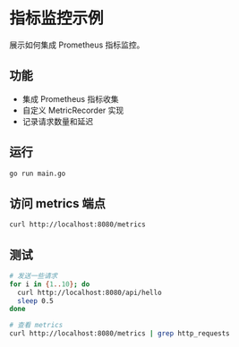 # 指标监控示例

展示如何集成 Prometheus 指标监控。

## 功能

- 集成 Prometheus 指标收集
- 自定义 MetricRecorder 实现
- 记录请求数量和延迟

## 运行

```bash
go run main.go
```

## 访问 metrics 端点

```bash
curl http://localhost:8080/metrics
```

## 测试

```bash
# 发送一些请求
for i in {1..10}; do
  curl http://localhost:8080/api/hello
  sleep 0.5
done

# 查看 metrics
curl http://localhost:8080/metrics | grep http_requests
```
